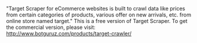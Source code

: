 "Target Scraper for eCommerce websites is built to crawl data like prices from certain categories of products, various offer on new arrivals, etc. from online store named target." This is a free version of Target Scraper. To get the commercial version, please visit:
http://www.botguruz.com/products/target-crawler/
